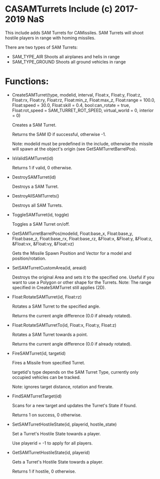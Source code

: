 # CASAMTurrets Include (c) 2017-2019 NaS

This include adds SAM Turrets for CAMissiles.
SAM Turrets will shoot hostile players in range with homing missiles.

There are two types of SAM Turrets:

- SAM_TYPE_AIR 		Shoots all airplanes and helis in range
- SAM_TYPE_GROUND 	Shoots all ground vehicles in range 	

# Functions:

- CreateSAMTurret(type, modelid, interval, Float:x, Float:y, Float:z, Float:rx, Float:ry, Float:rz, Float:min_z, Float:max_z, Float:range = 100.0, Float:speed = 30.0, Float:skill = 0.4, bool:can_rotate = true, Float:rot_speed = SAM_TURRET_ROT_SPEED, virtual_world = 0, interior = 0)
	
	Creates a SAM Turret.
	
	Returns the SAM ID if successful, otherwise -1.
	
	Note: modelid must be predefined in the include, otherwise the missile will spawn at the object's origin (see GetSAMTurretBarrelPos).

- IsValidSAMTurret(id)

	Returns 1 if valid, 0 otherwise.

- DestroySAMTurret(id)

	Destroys a SAM Turret.

- DestroyAllSAMTurrets()

	Destroys all SAM Turrets.

- ToggleSAMTurret(id, toggle)

	Toggles a SAM Turret on/off.

- GetSAMTurretBarrelPos(modelid, Float:base_x, Float:base_y, Float:base_z, Float:base_rx, Float:base_rz, &Float:x, &Float:y, &Float:z, &Float:vx, &Float:vy, &Float:vz)

	Gets the Missile Spawn Position and Vector for a model and position/rotation.

- SetSAMTurretCustomArea(id, areaid)

	Destroys the original Area and sets it to the specified one. Useful if you want to use a Polygon or other shape for the Turrets.
	Note: The range specified in CreateSAMTurret still applies (2D).

- Float:RotateSAMTurret(id, Float:rz)

	Rotates a SAM Turret to the specified angle.
	
	Returns the current angle difference (0.0 if already rotated).

- Float:RotateSAMTurretTo(id, Float:x, Float:y, Float:z)

	Rotates a SAM Turret towards a point.
	
	Returns the current angle difference (0.0 if already rotated).

- FireSAMTurret(id, targetid)

	Fires a Missile from specified Turret.
	
	targetid's type depends on the SAM Turret Type, currently only occupied vehicles can be tracked.
	
	Note: ignores target distance, rotation and firerate.

- FindSAMTurretTarget(id)

	Scans for a new target and updates the Turret's State if found.
	
	Returns 1 on success, 0 otherwise.

- SetSAMTurretHostileState(id, playerid, hostile_state)

	Set a Turret's Hostile State towards a player.
	
	Use playerid = -1 to apply for all players.

- GetSAMTurretHostileState(id, playerid)

	Gets a Turret's Hostile State towards a player.
	
	Returns 1 if hostile, 0 otherwise.
